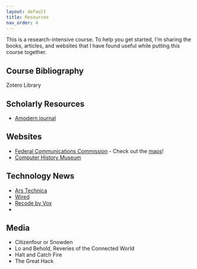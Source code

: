 ```yaml
---
layout: default
title: Resources 
nav_order: 4
---
```


This is a research-intensive course. To help you get started, I'm sharing the books, articles, and websites that I have found useful while putting this course together.  

## Course Bibliography

Zotero Library 

## Scholarly Resources
* [Amodern journal](https://amodern.net/)

## Websites 
* [Federal Communications Commission](fcc.gov) - Check out the [maps](https://www.fcc.gov/reports-research/maps/)!
* [Computer History Museum](https://www.computerhistory.org/)

## Technology News
* [Ars Technica](https://arstechnica.com/)
* [Wired](https://www.wired.com/)
* [Recode by Vox](https://www.vox.com/recode)
* 


## Media
* Citizenfour or Snowden
* Lo and Behold, Reveries of the Connected World
* Halt and Catch Fire 
* The Great Hack